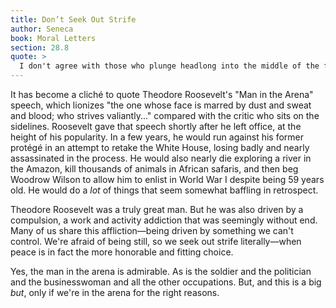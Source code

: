 ```yaml
---
title: Don’t Seek Out Strife
author: Seneca
book: Moral Letters
section: 28.8
quote: >
  I don't agree with those who plunge headlong into the middle of the flood and who, accepting a turbulent life, struggle daily in great spirit with difficult circumstances. The wise person will endure that, but won't choose it—choosing to be at peace, rather than at war.
---
```


It has become a cliché to quote Theodore Roosevelt's "Man in the Arena" speech, which lionizes "the one whose face is marred by dust and sweat and blood; who strives valiantly..." compared with the critic who sits on the sidelines. Roosevelt gave that speech shortly after he left office, at the height of his popularity. In a few years, he would run against his former protégé in an attempt to retake the White House, losing badly and nearly assassinated in the process. He would also nearly die exploring a river in the Amazon, kill thousands of animals in African safaris, and then beg Woodrow Wilson to allow him to enlist in World War I despite being 59 years old. He would do a _lot_ of things that seem somewhat baffling in retrospect.

Theodore Roosevelt was a truly great man. But he was also driven by a compulsion, a work and activity addiction that was seemingly without end. Many of us share this affliction—being driven by something we can't control. We're afraid of being still, so we seek out strife literally—when peace is in fact the more honorable and fitting choice.

Yes, the man in the arena is admirable. As is the soldier and the politician and the businesswoman and all the other occupations. But, and this is a big _but_, only if we're in the arena for the right reasons.

